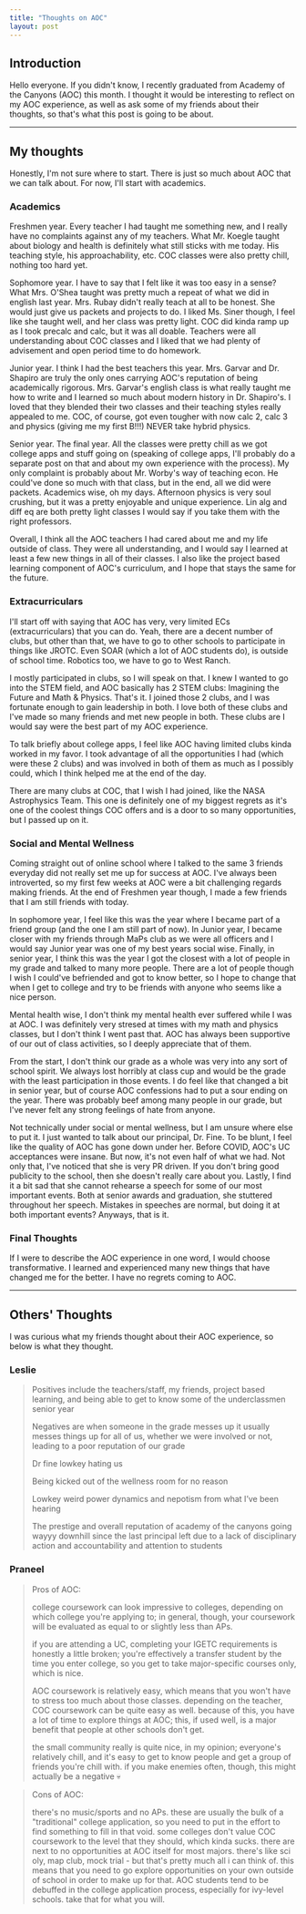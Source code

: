 ```yaml
---
title: "Thoughts on AOC"
layout: post
---
```


## Introduction
Hello everyone. If you didn't know, I recently graduated from Academy of the Canyons (AOC) this month. I thought it would be interesting to reflect on my AOC experience, as well as ask some of my friends about their thoughts, so that's what this post is going to be about.

---

## My thoughts

Honestly, I'm not sure where to start. There is just so much about AOC that we can talk about. For now, I'll start with academics.

### Academics

Freshmen year. Every teacher I had taught me something new, and I really have no complaints against any of my teachers. What Mr. Koegle taught about biology and health is definitely what still sticks with me today. His teaching style, his approachability, etc. COC classes were also pretty chill, nothing too hard yet.

Sophomore year. I have to say that I felt like it was too easy in a sense? What Mrs. O'Shea taught was pretty much a repeat of what we did in english last year. Mrs. Rubay didn't really teach at all to be honest. She would just give us packets and projects to do. I liked Ms. Siner though, I feel like she taught well, and her class was pretty light. COC did kinda ramp up as I took precalc and calc, but it was all doable. Teachers were all understanding about COC classes and I liked that we had plenty of advisement and open period time to do homework.

Junior year. I think I had the best teachers this year. Mrs. Garvar and Dr. Shapiro are truly the only ones carrying AOC's reputation of being academically rigorous. Mrs. Garvar's english class is what really taught me how to write and I learned so much about modern history in Dr. Shapiro's. I loved that they blended their two classes and their teaching styles really appealed to me. COC, of course, got even tougher with now calc 2, calc 3 and physics (giving me my first B!!!) NEVER take hybrid physics.

Senior year. The final year. All the classes were pretty chill as we got college apps and stuff going on (speaking of college apps, I'll probably do a separate post on that and about my own experience with the process). My only complaint is probably about Mr. Worby's way of teaching econ. He could've done so much with that class, but in the end, all we did were packets. Academics wise, oh my days. Afternoon physics is very soul crushing, but it was a pretty enjoyable and unique experience. Lin alg and diff eq are both pretty light classes I would say if you take them with the right professors.

Overall, I think all the AOC teachers I had cared about me and my life outside of class. They were all understanding, and I would say I learned at least a few new things in all of their classes. I also like the project based learning component of AOC's curriculum, and I hope that stays the same for the future. 

### Extracurriculars

I'll start off with saying that AOC has very, very limited ECs (extracurriculars) that you can do. Yeah, there are a decent number of clubs, but other than that, we have to go to other schools to participate in things like JROTC. Even SOAR (which a lot of AOC students do), is outside of school time. Robotics too, we have to go to West Ranch. 

I mostly participated in clubs, so I will speak on that. I knew I wanted to go into the STEM field, and AOC basically has 2 STEM clubs: Imagining the Future and Math & Physics. That's it. I joined those 2 clubs, and I was fortunate enough to gain leadership in both. I love both of these clubs and I've made so many friends and met new people in both. These clubs are I would say were the best part of my AOC experience. 

To talk briefly about college apps, I feel like AOC having limited clubs kinda worked in my favor. I took advantage of all the opportunities I had (which were these 2 clubs) and was involved in both of them as much as I possibly could, which I think helped me at the end of the day.

There are many clubs at COC, that I wish I had joined, like the NASA Astrophysics Team. This one is definitely one of my biggest regrets as it's one of the coolest things COC offers and is a door to so many opportunities, but I passed up on it. 

### Social and Mental Wellness

Coming straight out of online school where I talked to the same 3 friends everyday did not really set me up for success at AOC. I've always been introverted, so my first few weeks at AOC were a bit challenging regards making friends. At the end of Freshmen year though, I made a few friends that I am still friends with today.

In sophomore year, I feel like this was the year where I became part of a friend group (and the one I am still part of now). In Junior year, I became closer with my friends through MaPs club as we were all officers and I would say Junior year was one of my best years social wise. Finally, in senior year, I think this was the year I got the closest with a lot of people in my grade and talked to many more people. There are a lot of people though I wish I could've befriended and got to know better, so I hope to change that when I get to college and try to be friends with anyone who seems like a nice person.

Mental health wise, I don't think my mental health ever suffered while I was at AOC. I was definitely very stresed at times with my math and physics classes, but I don't think I went past that. AOC has always been supportive of our out of class activities, so I deeply appreciate that of them. 

From the start, I don't think our grade as a whole was very into any sort of school spirit. We always lost horribly at class cup and would be the grade with the least participation in those events. I do feel like that changed a bit in senior year, but of course AOC confessions had to put a sour ending on the year. There was probably beef among many people in our grade, but I've never felt any strong feelings of hate from anyone.

Not technically under social or mental wellness, but I am unsure where else to put it. I just wanted to talk about our principal, Dr. Fine. To be blunt, I feel like the quality of AOC has gone down under her. Before COVID, AOC's UC acceptances were insane. But now, it's not even half of what we had. Not only that, I've noticed that she is very PR driven. If you don't bring good publicity to the school, then she doesn't really care about you. Lastly, I find it a bit sad that she cannot rehearse a speech for some of our most important events. Both at senior awards and graduation, she stuttered throughout her speech. Mistakes in speeches are normal, but doing it at both important events? Anyways, that is it.

### Final Thoughts

If I were to describe the AOC experience in one word, I would choose transformative. I learned and experienced many new things that have changed me for the better. I have no regrets coming to AOC. 

--- 

## Others' Thoughts

I was curious what my friends thought about their AOC experience, so below is what they thought.

### Leslie

> Positives include the teachers/staff, my friends, project based learning, and being able to get to know some of the underclassmen senior year
>
> Negatives are when someone in the grade messes up it usually messes things up for all of us, whether we were involved or not, leading to a poor reputation of our grade
>
> Dr fine lowkey hating us
>
> Being kicked out of the wellness room for no reason
>
> Lowkey weird power dynamics and nepotism from what I’ve been hearing
>
> The prestige and overall reputation of academy of the canyons going wayyy downhill since the last principal left due to a lack of disciplinary action and accountability and attention to students

### Praneel

> Pros of AOC:
>
>college coursework can look impressive to colleges, depending on which college you're applying to; in general, though, your coursework will be evaluated as equal to or slightly less than APs.
>
>if you are attending a UC, completing your IGETC requirements is honestly a little broken; you're effectively a transfer student by the time you enter college, so you get to take major-specific courses only, which is nice.
>
>AOC coursework is relatively easy, which means that you won't have to stress too much about those classes. depending on the teacher, COC coursework can be quite easy as well.
because of this, you have a lot of time to explore things at AOC; this, if used well, is a major benefit that people at other schools don't get.
>
>the small community really is quite nice, in my opinion; everyone's relatively chill, and it's easy to get to know people and get a group of friends you're chill with. if you make enemies often, though, this might actually be a negative 💀
>

>Cons of AOC:
>
>there's no music/sports and no APs. these are usually the bulk of a "traditional" college application, so you need to put in the effort to find something to fill in that void.
some colleges don't value COC coursework to the level that they should, which kinda sucks.
there are next to no opportunities at AOC itself for most majors. there's like sci oly, map club, mock trial - but that's pretty much all i can think of. this means that you need to go explore opportunities on your own outside of school in order to make up for that.
AOC students tend to be debuffed in the college application process, especially for ivy-level schools. take that for what you will.


